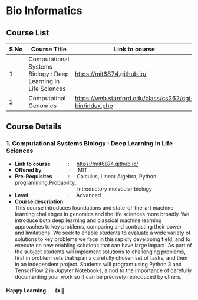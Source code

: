 <!-- # E--learning-Website-
Done as a part if DBMS course project

For bioinformatics we will be following stanford courses.

https://web.stanford.edu/class/cs262/cgi-bin/index.php

https://web.stanford.edu/class/cs273a/cgi-bin/ -->

# Bio Informatics   

## Course List
**S.No** | **Course Title** | **Link to course**
------------ | ------------- | ---------
1 | Computational Systems Biology : Deep Learning in Life Sciences | https://mit6874.github.io/ 
2 | Computatinal Genomics | https://web.stanford.edu/class/cs262/cgi-bin/index.php


## Course Details
### 1. Computational Systems Biology : Deep Learning in Life Sciences
   * **Link to course** &nbsp; &nbsp; &nbsp; &nbsp; &nbsp; &nbsp;: &nbsp; &nbsp; https://mit6874.github.io/ 
   * **Offered by** &nbsp; &nbsp; &nbsp; &nbsp; &nbsp; &nbsp; &nbsp; &nbsp; &nbsp; : &nbsp; &nbsp; MIT 
   * **Pre-Requisites** &nbsp; &nbsp; &nbsp; &nbsp; &nbsp; : &nbsp; &nbsp;  Calculus, Linear Algebra, Python programming,Probability,   
                                     &nbsp; &nbsp; &nbsp; &nbsp; &nbsp; &nbsp; &nbsp; &nbsp; &nbsp; &nbsp; &nbsp; &nbsp; &nbsp; &nbsp; &nbsp; &nbsp; &nbsp; &nbsp; &nbsp; &nbsp; &nbsp; &nbsp;Introductory molecular biology
   * **Level** &nbsp; &nbsp; &nbsp; &nbsp; &nbsp; &nbsp; &nbsp; &nbsp; &nbsp; &nbsp; &nbsp; &nbsp; &nbsp; : &nbsp; &nbsp; Advanced
   * **Course description**    
        This course introduces foundations and state-of-the-art machine learning challenges in genomics and the life sciences more broadly. We introduce both deep learning and classical machine learning approaches to key problems, comparing and contrasting their power and limitations. We seek to enable students to evaluate a wide variety of solutions to key problems we face in this rapidly developing field, and to execute on new enabling solutions that can have large impact. As part of the subject students will implement solutions to challenging problems, first in problem sets that span a carefully chosen set of tasks, and then in an independent project. Students will program using Python 3 and TensorFlow 2 in Jupyter Notebooks, a nod to the importance of carefully documenting your work so it can be precisely reproduced by others.
        
       
       
####  Happy Learning  &nbsp; &nbsp; &nbsp; :thumbsup: :memo: 




